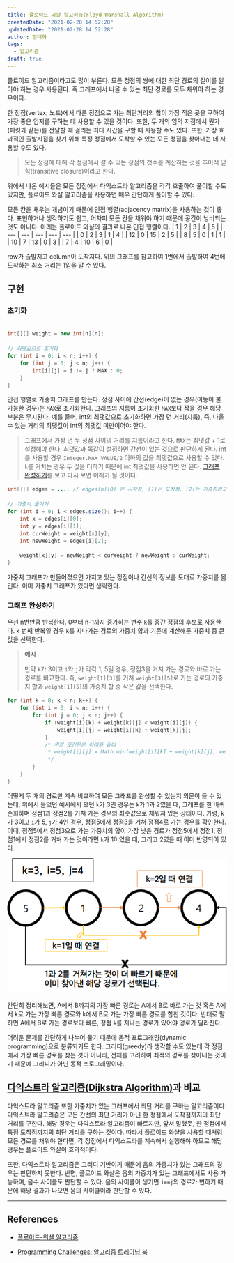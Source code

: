 ```yaml
---
title: 플로이드 와샬 알고리즘(Floyd Warshall Algorithm)
createdDate: "2021-02-28 14:52:28"
updatedDate: "2021-02-28 14:52:28"
author: 정대화
tags:
  - 알고리즘
draft: true
---
```


플로이드 알고리즘이라고도 많이 부른다. 모든 정점의 쌍에 대한 최단 경로의 길이를 알아야 하는 경우 사용된다. 즉 그래프에서 나올 수 있는 최단 경로를 모두 채워야 하는 경우이다.

한 정점(vertex; 노드)에서 다른 정점으로 가는 최단거리의 합이 가장 적은 곳을 구하여 가장 좋은 입지를 구하는 데 사용할 수 있을 것이다. 또한, 두 개의 임의 지점에서 뭔가(패킷과 같은)를 전달할 때 걸리는 최대 시간을 구할 때 사용할 수도 있다. 또한, 가장 효과적인 출발지점을 찾기 위해 특정 정점에서 도착할 수 있는 모든 정점을 찾아내는 데 사용할 수도 있다.

> 모든 정점에 대해 각 정점에서 갈 수 있는 정점의 갯수를 계산하는 것을 추이적 닫힘(transitive closure)이라고 한다.

위에서 나온 예시들은 모든 정점에서 다익스트라 알고리즘을 각각 호출하여 풀이할 수도 있지만, 플로이드 와샬 알고리즘을 사용하면 매우 간단하게 풀이할 수 있다.

모든 칸을 채우는 개념이기 때문에 인접 행렬(adjacency matrix)을 사용하는 것이 좋다. 표현하거나 생각하기도 쉽고, 어차피 모든 칸을 채워야 하기 때문에 공간이 낭비되는 것도 아니다. 아래는 플로이드 와샬의 결과로 나온 인접 행렬이다.
| 1   | 2   | 3   | 4   | 5   |
| --- | --- | --- | --- | --- |
| 0   | 2   | 3   | 1   | 4   |
| 12  | 0   | 15  | 2   | 5   |
| 8   | 5   | 0   | 1   | 1   |
| 10  | 7   | 13  | 0   | 3   |
| 7   | 4   | 10  | 6   | 0   |

row가 출발지고 column이 도착지다. 위의 그래프를 참고하여 1번에서 출발하여 4번에 도착하는 최소 거리는 1임을 알 수 있다.

## 구현

### 초기화

```java

int[][] weight = new int[n][n];

// 최댓값으로 초기화
for (int i = 0; i < n; i++) {
    for (int j = 0; j < n; j++) {
        int[i][j] = i != j ? MAX : 0;
    }
}
```

인접 행렬로 가중치 그래프를 만든다. 정점 사이에 간선(edge)이 없는 경우(이동이 불가능한 경우)는 `MAX`로 초기화한다. 그래프의 지름이 초기화한 `MAX`보다 작을 경우 해당 부분은 무시된다. 예를 들어, int의 최댓값으로 초기화하면 가장 먼 거리(지름), 즉, 나올 수 있는 거리의 최댓값이 int의 최댓값 미만이어야 한다.

> 그래프에서 가장 먼 두 정점 사이의 거리를 지름이라고 한다.
> `MAX`는 최댓값 + 1로 설정해야 한다. 최댓값과 똑같이 설정하면 간선이 있는 것으로 판단하게 된다.
> int를 사용할 경우 `Integer.MAX_VALUE/2` 이하의 값을 최댓값으로 사용할 수 있다. `k`를 거치는 경우 두 값을 더하기 때문에 int 최댓값을 사용하면 안 된다. [그래프 완성하기](#그래프-완성하기)를 보고 다시 보면 이해가 될 것이다.

```java
int[][] edges = ...; // edges[n][0] 은 시작점, [1]은 도착점, [2]는 가중치라고 이며, 충분한 데이터가 들었다고 가정한다.

// 가중치 옮기기
for (int i = 0; i < edges.size(); i++) {
    int x = edges[i][0];
    int y = edges[i][1];
    int curWeight = weight[x][y];
    int newWeight = edges[i][2];
    
    weight[x][y] = newWeight < curWeight ? newWeight : curWeight;
}
```

가중치 그래프가 만들어졌으면 가지고 있는 정점이나 간선의 정보를 토대로 가중치를 옮긴다. 이미 가중치 그래프가 있다면 생략한다.

### 그래프 완성하기

우선 n번만큼 반복한다. 0부터 n-1까지 증가하는 변수 `k`를 중간 정점의 후보로 사용한다. k 번째 반복일 경우 `k`를 지나가는 경로의 가중치 합과 기존에 계산해둔 가중치 중 큰 값을 선택한다.

> **예시**
>
> 만약 `k`가 3이고 `i`와 `j`가 각각 1, 5일 경우, 정점3을 거쳐 가는 경로와 바로 가는 경로를 비교한다. 즉, `weight[1][3]`를 거쳐 `weight[3][5]`로 가는 경로의 가중치 합과 `weight[1][5]`의 가중치 합 중 작은 값을 선택한다.

```java
for (int k = 0; k < n; k++) {
    for (int i = 0; i < n; i++) {
        for (int j = 0; j < n; j++) {
            if (weight[i][k] + weight[k][j] < weight[i][j]) {
                weight[i][j] = weight[i][k] + weight[k][j];
            }
            /* 위의 조건문은 아래와 같다
             * weight[i][j] = Math.min(weight[i][k] + weight[k][j], weight[i][j]);
             */
        }
    }
}
```

어떻게 두 개의 경로만 계속 비교하여 모든 그래프를 완성할 수 있는지 의문이 들 수 있는데, 위에서 들었던 예시에서 봤던 `k`가 3인 경우는 `k`가 1과 2였을 때, 그래프를 한 바퀴 순회하며 정점1과 정점2를 거쳐 가는 경우의 최솟값으로 채워져 있는 상태이다. 가령, `k`가 3이고 `i`가 5, `j`가 4인 경우, 정점5에서 정점3을 거쳐 정점4로 가는 경우를 확인한다. 이때, 정점5에서 정점3으로 가는 가중치의 합이 가장 낮은 경로가 정점5에서 정점1, 정점1에서 정점2를 거쳐 가는 것이라면 `k`가 1이었을 때, 그리고 2였을 때 이미 반영되어 있다.

![플루이드와샬 설명](플로이드와샬01.png)

간단히 정리해보면, A에서 B까지의 가장 빠른 경로는 A에서 B로 바로 가는 것 혹은 A에서 k로 가는 가장 빠른 경로와 k에서 B로 가는 가장 빠른 경로를 합친 것이다. 반대로 말하면 A에서 B로 가는 경로보다 빠른, 정점 `k`를 지나는 경로가 있어야 경로가 달라진다.

어려운 문제를 간단하게 나누어 풀기 때문에 동적 프로그래밍(dynamic programming)으로 분류되기도 한다. 그리디(greedy)라 생각할 수도 있는데 각 정점에서 가장 빠른 경로를 찾는 것이 아니라, 전체를 고려하여 최적의 경로를 찾아내는 것이기 때문에 그리디가 아닌 동적 프로그래밍이다.

## [다익스트라 알고리즘(Dijkstra Algorithm)](https://ko.wikipedia.org/wiki/%EB%8D%B0%EC%9D%B4%ED%81%AC%EC%8A%A4%ED%8A%B8%EB%9D%BC_%EC%95%8C%EA%B3%A0%EB%A6%AC%EC%A6%98)과 비교

다익스트라 알고리즘 또한 가중치가 있는 그래프에서 최단 거리를 구하는 알고리즘이다. 다익스트라 알고리즘은 모든 간선의 최단 거리가 아닌 한 정점에서 도착점까지의 최단 거리를 구한다. 해당 경우는 다익스트라 알고리즘이 빠르지만, 앞서 말했듯, 한 정점에서 특정 도착점까지의 최단 거리를 구하는 것이다. 따라서 플로이드 와샬을 사용할 때처럼 모든 경로를 채워야 한다면, 각 정점에서 다익스트라를 계속해서 실행해야 하므로 해당 경우는 플로이드 와샬이 효과적이다.

또한, 다익스트라 알고리즘은 그리디 기반이기 때문에 음의 가중치가 있는 그래프의 경우는 판단하지 못한다. 반면, 플로이드 와샬은 음의 가중치가 있는 그래프에서도 사용 가능하며, 음수 사이클도 판단할 수 있다. 음의 사이클이 생기면 `i==j`의 경로가 변하기 때문에 해당 결과가 나오면 음의 사이클이라 판단할 수 있다.

---

## References

- [플로이드-워셜 알고리즘](https://ko.wikipedia.org/wiki/%ED%94%8C%EB%A1%9C%EC%9D%B4%EB%93%9C-%EC%9B%8C%EC%85%9C_%EC%95%8C%EA%B3%A0%EB%A6%AC%EC%A6%98)

- [Programming Challenges: 알고리즘 트레이닝 북](https://www.hanbit.co.kr/store/books/look.php?p_code=B5937184860)
